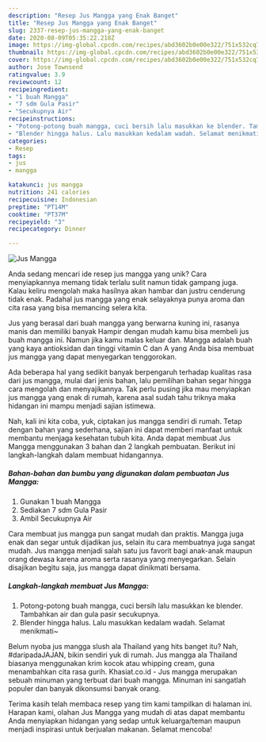 ```yaml
---
description: "Resep Jus Mangga yang Enak Banget"
title: "Resep Jus Mangga yang Enak Banget"
slug: 2337-resep-jus-mangga-yang-enak-banget
date: 2020-08-09T05:35:22.218Z
image: https://img-global.cpcdn.com/recipes/abd3602b0e00e322/751x532cq70/jus-mangga-foto-resep-utama.jpg
thumbnail: https://img-global.cpcdn.com/recipes/abd3602b0e00e322/751x532cq70/jus-mangga-foto-resep-utama.jpg
cover: https://img-global.cpcdn.com/recipes/abd3602b0e00e322/751x532cq70/jus-mangga-foto-resep-utama.jpg
author: Jose Townsend
ratingvalue: 3.9
reviewcount: 12
recipeingredient:
- "1 buah Mangga"
- "7 sdm Gula Pasir"
- "Secukupnya Air"
recipeinstructions:
- "Potong-potong buah mangga, cuci bersih lalu masukkan ke blender. Tambahkan air dan gula pasir secukupnya."
- "Blender hingga halus. Lalu masukkan kedalam wadah. Selamat menikmati~"
categories:
- Resep
tags:
- jus
- mangga

katakunci: jus mangga 
nutrition: 241 calories
recipecuisine: Indonesian
preptime: "PT14M"
cooktime: "PT37M"
recipeyield: "3"
recipecategory: Dinner

---
```



![Jus Mangga](https://img-global.cpcdn.com/recipes/abd3602b0e00e322/751x532cq70/jus-mangga-foto-resep-utama.jpg)

Anda sedang mencari ide resep jus mangga yang unik? Cara menyiapkannya memang tidak terlalu sulit namun tidak gampang juga. Kalau keliru mengolah maka hasilnya akan hambar dan justru cenderung tidak enak. Padahal jus mangga yang enak selayaknya punya aroma dan cita rasa yang bisa memancing selera kita.

Jus yang berasal dari buah mangga yang berwarna kuning ini, rasanya manis dan memiliki banyak Hampir dengan mudah kamu bisa membeli jus buah mangga ini. Namun jika kamu malas keluar dan. Mangga adalah buah yang kaya antioksidan dan tinggi vitamin C dan A yang Anda bisa membuat jus mangga yang dapat menyegarkan tenggorokan.

Ada beberapa hal yang sedikit banyak berpengaruh terhadap kualitas rasa dari jus mangga, mulai dari jenis bahan, lalu pemilihan bahan segar hingga cara mengolah dan menyajikannya. Tak perlu pusing jika mau menyiapkan jus mangga yang enak di rumah, karena asal sudah tahu triknya maka hidangan ini mampu menjadi sajian istimewa.


Nah, kali ini kita coba, yuk, ciptakan jus mangga sendiri di rumah. Tetap dengan bahan yang sederhana, sajian ini dapat memberi manfaat untuk membantu menjaga kesehatan tubuh kita. Anda dapat membuat Jus Mangga menggunakan 3 bahan dan 2 langkah pembuatan. Berikut ini langkah-langkah dalam membuat hidangannya.

<!--inarticleads1-->

##### Bahan-bahan dan bumbu yang digunakan dalam pembuatan Jus Mangga:

1. Gunakan 1 buah Mangga
1. Sediakan 7 sdm Gula Pasir
1. Ambil Secukupnya Air


Cara membuat jus mangga pun sangat mudah dan praktis. Mangga juga enak dan segar untuk dijadikan jus, selain itu cara membuatnya juga sangat mudah. Jus mangga menjadi salah satu jus favorit bagi anak-anak maupun orang dewasa karena aroma serta rasanya yang menyegarkan. Selain disajikan begitu saja, jus mangga dapat dinikmati bersama. 

<!--inarticleads2-->

##### Langkah-langkah membuat Jus Mangga:

1. Potong-potong buah mangga, cuci bersih lalu masukkan ke blender. Tambahkan air dan gula pasir secukupnya.
1. Blender hingga halus. Lalu masukkan kedalam wadah. Selamat menikmati~


Belum nyoba jus mangga slush ala Thailand yang hits banget itu? Nah, #daripadaJAJAN, bikin sendiri yuk di rumah. Jus mangga ala Thailand biasanya menggunakan krim kocok atau whipping cream, guna menambahkan cita rasa gurih. Khasiat.co.id - Jus mangga merupakan sebuah minuman yang terbuat dari buah mangga. Minuman ini sangatlah populer dan banyak dikonsumsi banyak orang. 

Terima kasih telah membaca resep yang tim kami tampilkan di halaman ini. Harapan kami, olahan Jus Mangga yang mudah di atas dapat membantu Anda menyiapkan hidangan yang sedap untuk keluarga/teman maupun menjadi inspirasi untuk berjualan makanan. Selamat mencoba!
